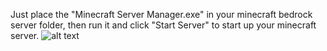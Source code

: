 Just place the "Minecraft Server Manager.exe" in your minecraft bedrock server folder, then run it and click "Start Server" to start up your minecraft server.
![alt text](https://i.imgur.com/8SiqJP0.png)
